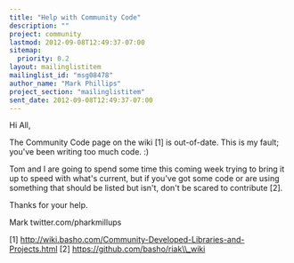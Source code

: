 ```yaml
---
title: "Help with Community Code"
description: ""
project: community
lastmod: 2012-09-08T12:49:37-07:00
sitemap:
  priority: 0.2
layout: mailinglistitem
mailinglist_id: "msg08478"
author_name: "Mark Phillips"
project_section: "mailinglistitem"
sent_date: 2012-09-08T12:49:37-07:00
---
```



Hi All,

The Community Code page on the wiki [1] is out-of-date. This is my
fault; you've been writing too much code. :)

Tom and I are going to spend some time this coming week trying to
bring it up to speed with what's current, but if you've got some code
or are using something that should be listed but isn't, don't be
scared to contribute [2].

Thanks for your help.

Mark
twitter.com/pharkmillups

[1] http://wiki.basho.com/Community-Developed-Libraries-and-Projects.html
[2] https://github.com/basho/riak\\_wiki


